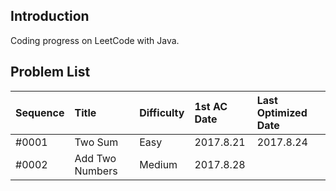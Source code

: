 ## Introduction
Coding progress on LeetCode with Java.

## Problem List

| Sequence | Title | Difficulty | 1st AC Date | Last Optimized Date |
|:---------|:------|:-----------|:------------|:--------------------|
| #0001 | Two Sum | Easy | 2017.8.21 | 2017.8.24 |
| #0002 | Add Two Numbers | Medium | 2017.8.28 |  |


